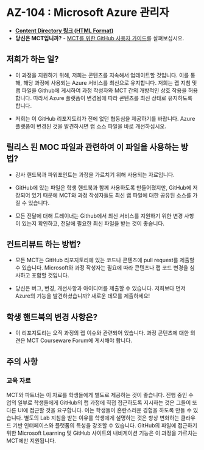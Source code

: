 # AZ-104 : Microsoft Azure 관리자

- **[Content Directory 링크 (HTML Format)](https://microsoftlearning.github.io/AZ-104-MicrosoftAzureAdministrator/)**
- **당신은 MCT입니까?** - [MCT를 위한 GitHub 사용자 가이드](https://microsoftlearning.github.io/MCT-User-Guide/)를 살펴보십시오.

## 저희가 하는 일?

- 이 과정을 지원하기 위해, 저희는 콘텐츠를 지속해서 업데이트할 것입니다. 이를 통해, 해당 과정에 사용되는 Azure 서비스를 최신으로 유지합니다. 저희는 랩 지침 및 랩 파일을 Github에 게시하여 과정 작성자와 MCT 간의 개방적인 상호 작용을 허용합니다. 따라서 Azure 플랫폼이 변경됨에 따라 콘텐츠를 최신 상태로 유지하도록 합니다. 

- 저희는 이 GitHub 리포지토리가 전에 없던 협동심을 제공하기를 바랍니다. Azure 플랫폼이 변경된 것을 발견하시면 랩 소스 파일을 바로 개선하십시오. 

## 릴리스 된 MOC 파일과 관련하여 이 파일을 사용하는 방법?

- 강사 핸드북과 파워포인트는 과정을 가르치기 위해 사용되는 자료입니다.

- GitHub에 있는 파일은 학생 핸드북과 함께 사용하도록 만들어졌지만, GitHub에 저장되어 있기 때문에 MCT와 과정 작성자들도 최신 랩 파일에 대한 공유된 소스를 가질 수 있습니다.

- 모든 전달에 대해 트레이너는 Github에서 최신 서비스를 지원하기 위한 변경 사항이 있는지 확인하고, 전달에 필요한 최신 파일을 받는 것이 좋습니다. 

## 컨트리뷰트 하는 방법?

- 모든 MCT는 GitHub 리포지토리에 있는 코드나 콘텐츠에 pull request를 제출할 수 있습니다. Microsoft와 과정 작성자는 필요에 따라 콘텐츠나 랩 코드 변경을 심사하고 포함할 것입니다. 

- 당신은 버그, 변경, 개선사항과 아이디어를 제출할 수 있습니다. 저희보다 먼저 Azure의 기능을 발견하셨습니까? 새로운 데모를 제출하세요!

## 학생 핸드북의 변경 사항은?

- 이 리포지토리는 오직 과정의 랩 이슈와 관련되어 있습니다. 과정 콘텐츠에 대한 의견은 MCT Courseware Forum에 게시해야 합니다.

## 주의 사항

### 교육 자료

MCT와 파트너는 이 자료를 학생들에게 별도로 제공하는 것이 좋습니다. 진행 중인 수업의 일부로 학생들에게 GitHub의 랩 과정에 직접 접근하도록 지시하는 것은 그들이 또 다른 UI에 접근할 것을 요구합니다. 이는 학생들이 혼란스러운 경험을 하도록 만들 수 있습니다. 별도의 Lab 지침을 받는 이유를 학생에게 설명하는 것은 항상 변화하는 클라우드 기반 인터페이스와 플랫폼의 특성을 강조할 수 있습니다. GitHub의 파일에 접근하기 위한 Microsoft Learning 및 GitHub 사이트의 내비게이션 기능은 이 과정을 가르치는 MCT에만 지원됩니다.